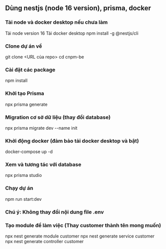 ## Dùng nestjs (node 16 version), prisma, docker
### Tải node và docker desktop nếu chưa làm
Tải node version 16
Tải docker desktop
npm install -g @nestjs/cli
### Clone dự án về
git clone <URL của repo>
cd cnpm-be
### Cài đặt các package
npm install
### Khởi tạo Prisma
npx prisma generate
### Migration cơ sở dữ liệu (thay đổi database)
npx prisma migrate dev --name init
### Khởi động docker (đảm bảo tải docker desktop và bật)
docker-compose up -d
### Xem và tương tác với database 
npx prisma studio
### Chạy dự án
npm run start:dev
### Chú ý: Không thay đổi nội dung file .env
### Tạo module để làm việc (Thay customer thành tên mong muốn)
npx nest generate module customer
npx nest generate service customer
npx nest generate controller customer
